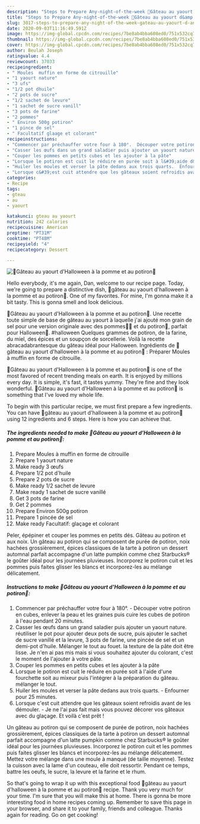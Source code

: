 ```yaml
---
description: "Steps to Prepare Any-night-of-the-week 🎃Gâteau au yaourt d&amp;#39;Halloween à la pomme et au potiron🎃"
title: "Steps to Prepare Any-night-of-the-week 🎃Gâteau au yaourt d&amp;#39;Halloween à la pomme et au potiron🎃"
slug: 3017-steps-to-prepare-any-night-of-the-week-gateau-au-yaourt-d-and-39-halloween-a-la-pomme-et-au-potiron
date: 2020-09-03T11:16:49.591Z
image: https://img-global.cpcdn.com/recipes/7be8ab4bba608ed0/751x532cq70/🎃gateau-au-yaourt-dhalloween-a-la-pomme-et-au-potiron🎃-photo-principale-de-la-recette.jpg
thumbnail: https://img-global.cpcdn.com/recipes/7be8ab4bba608ed0/751x532cq70/🎃gateau-au-yaourt-dhalloween-a-la-pomme-et-au-potiron🎃-photo-principale-de-la-recette.jpg
cover: https://img-global.cpcdn.com/recipes/7be8ab4bba608ed0/751x532cq70/🎃gateau-au-yaourt-dhalloween-a-la-pomme-et-au-potiron🎃-photo-principale-de-la-recette.jpg
author: Beulah Joseph
ratingvalue: 4.4
reviewcount: 37033
recipeingredient:
- " Moules  muffin en forme de citrouille"
- "1 yaourt nature"
- "3 ufs"
- "1/2 pot dhuile"
- "2 pots de sucre"
- "1/2 sachet de levure"
- "1 sachet de sucre vanill"
- "3 pots de farine"
- "2 pommes"
- " Environ 500g potiron"
- "1 pince de sel"
- " Facultatif glaage et colorant"
recipeinstructions:
- "Commencer par préchauffer votre four à 180°.  Découper votre potiron en cubes, enlever la peau et les graines puis cuire les cubes de potiron à l&#39;eau pendant 20 minutes."
- "Casser les œufs dans un grand saladier puis ajouter un yaourt nature. réutiliser le pot pour ajouter deux pots de sucre, puis ajouter le sachet de sucre vanillé et la levure, 3 pots de farine, une pincée de sel et un demi-pot d&#39;huile. Mélanger le tout au fouet. la texture de la pâte doit être lisse. Je n&#39;en ai pas mis mais si vous souhaitez ajouter du colorant, c&#39;est le moment de l&#39;ajouter à votre pâte."
- "Couper les pommes en petits cubes et les ajouter à la pâte"
- "Lorsque le potiron est cuit le réduire en purée soit à l&#39;aide d&#39;une fourchette soit au mixeur puis l&#39;intégrer à la préparation du gâteau. mélanger le tout."
- "Huiler les moules et verser la pâte dedans aux trois quarts.  Enfourner pour 25 minutes."
- "Lorsque c&#39;est cuit attendre que les gâteaux soient refroidis avant de les démouler.  Je ne l&#39;ai pas fait mais vous pouvez décorer vos gâteaux avec du glaçage. Et voilà c&#39;est prêt !"
categories:
- Recipe
tags:
- gteau
- au
- yaourt

katakunci: gteau au yaourt 
nutrition: 242 calories
recipecuisine: American
preptime: "PT31M"
cooktime: "PT48M"
recipeyield: "4"
recipecategory: Dessert

---
```



![🎃Gâteau au yaourt d&#39;Halloween à la pomme et au potiron🎃](https://img-global.cpcdn.com/recipes/7be8ab4bba608ed0/751x532cq70/🎃gateau-au-yaourt-dhalloween-a-la-pomme-et-au-potiron🎃-photo-principale-de-la-recette.jpg)

Hello everybody, it's me again, Dan, welcome to our recipe page. Today, we're going to prepare a distinctive dish, 🎃gâteau au yaourt d&#39;halloween à la pomme et au potiron🎃. One of my favorites. For mine, I'm gonna make it a bit tasty. This is gonna smell and look delicious.

🎃Gâteau au yaourt d&#39;Halloween à la pomme et au potiron🎃. Une recette toute simple de base de gâteau au yaourt à laquelle j&#39;ai ajouté mon grain de sel pour une version originale avec des pommes🍎🍏 et du potiron🎃, parfait pour Halloween🎃. #halloween Quelques grammes de potiron, de la farine, du miel, des épices et un soupçon de sorcellerie. Voilà la recette abracadabrantesque du gâteau idéal pour Halloween. Ingrédients de 🎃gâteau au yaourt d&#39;halloween à la pomme et au potiron🎃 : Préparer Moules à muffin en forme de citrouille.

🎃Gâteau au yaourt d&#39;Halloween à la pomme et au potiron🎃 is one of the most favored of recent trending meals on earth. It is enjoyed by millions every day. It is simple, it's fast, it tastes yummy. They're fine and they look wonderful. 🎃Gâteau au yaourt d&#39;Halloween à la pomme et au potiron🎃 is something that I've loved my whole life.


To begin with this particular recipe, we must first prepare a few ingredients. You can have 🎃gâteau au yaourt d&#39;halloween à la pomme et au potiron🎃 using 12 ingredients and 6 steps. Here is how you can achieve that.

<!--inarticleads1-->

##### The ingredients needed to make 🎃Gâteau au yaourt d&#39;Halloween à la pomme et au potiron🎃:

1. Prepare  Moules à muffin en forme de citrouille
1. Prepare 1 yaourt nature
1. Make ready 3 œufs
1. Prepare 1/2 pot d&#39;huile
1. Prepare 2 pots de sucre
1. Make ready 1/2 sachet de levure
1. Make ready 1 sachet de sucre vanillé
1. Get 3 pots de farine
1. Get 2 pommes
1. Prepare  Environ 500g potiron
1. Prepare 1 pincée de sel
1. Make ready  Facultatif: glaçage et colorant


Peler, épépiner et couper les pommes en petits dés. Gâteau au potiron et aux noix. Un gâteau au potiron qui se composent de purée de potiron, noix hachées grossièrement, épices classiques de la tarte à potiron un dessert automnal parfait accompagne d&#39;un latte pumpkin comme chez Starbucks® le goûter idéal pour les journées pluvieuses. Incorporez le potiron cuit et les pommes puis faites glisser les blancs et incorporez-les au mélange délicatement. 

<!--inarticleads2-->

##### Instructions to make 🎃Gâteau au yaourt d&#39;Halloween à la pomme et au potiron🎃:

1. Commencer par préchauffer votre four à 180°.  - Découper votre potiron en cubes, enlever la peau et les graines puis cuire les cubes de potiron à l&#39;eau pendant 20 minutes.
1. Casser les œufs dans un grand saladier puis ajouter un yaourt nature. réutiliser le pot pour ajouter deux pots de sucre, puis ajouter le sachet de sucre vanillé et la levure, 3 pots de farine, une pincée de sel et un demi-pot d&#39;huile. Mélanger le tout au fouet. la texture de la pâte doit être lisse. Je n&#39;en ai pas mis mais si vous souhaitez ajouter du colorant, c&#39;est le moment de l&#39;ajouter à votre pâte.
1. Couper les pommes en petits cubes et les ajouter à la pâte
1. Lorsque le potiron est cuit le réduire en purée soit à l&#39;aide d&#39;une fourchette soit au mixeur puis l&#39;intégrer à la préparation du gâteau. mélanger le tout.
1. Huiler les moules et verser la pâte dedans aux trois quarts.  - Enfourner pour 25 minutes.
1. Lorsque c&#39;est cuit attendre que les gâteaux soient refroidis avant de les démouler.  - Je ne l&#39;ai pas fait mais vous pouvez décorer vos gâteaux avec du glaçage. Et voilà c&#39;est prêt !


Un gâteau au potiron qui se composent de purée de potiron, noix hachées grossièrement, épices classiques de la tarte à potiron un dessert automnal parfait accompagne d&#39;un latte pumpkin comme chez Starbucks® le goûter idéal pour les journées pluvieuses. Incorporez le potiron cuit et les pommes puis faites glisser les blancs et incorporez-les au mélange délicatement. Mettez votre mélange dans une moule à manqué (de taille moyenne). Testez la cuisson avec la lame d&#39;un couteau, elle doit ressortir. Pendant ce temps, battre les oeufs, le sucre, la levure et la farine et le rhum. 

So that's going to wrap it up with this exceptional food 🎃gâteau au yaourt d&#39;halloween à la pomme et au potiron🎃 recipe. Thank you very much for your time. I'm sure that you will make this at home. There is gonna be more interesting food in home recipes coming up. Remember to save this page in your browser, and share it to your family, friends and colleague. Thanks again for reading. Go on get cooking!
